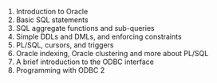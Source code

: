 1. Introduction to Oracle <br>
2. Basic SQL statements <br>
3. SQL aggregate functions and sub-queries <br>
4. Simple DDLs and DMLs, and enforcing constraints <br>
5. PL/SQL, cursors, and triggers <br>
6. Oracle indexing, Oracle clustering and more about PL/SQL <br>
7. A brief introduction to the ODBC interface <br>
8. Programming with ODBC 2 <br>